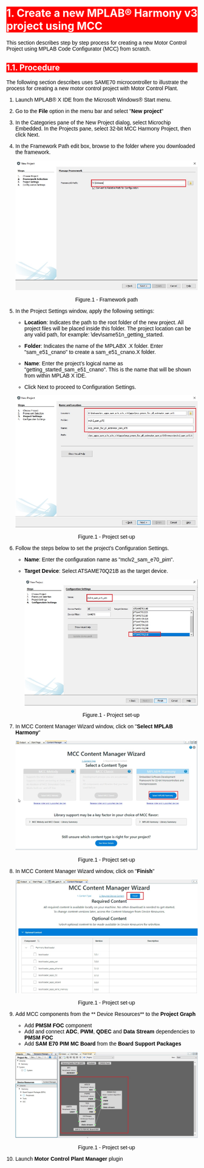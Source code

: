 
<!-- Styling  -->
<style>
 body {
        counter-reset: h1;
        padding: 20px;
    }

   h1 {
        background-color: red;
        color: white;
        counter-reset: h2
    }

    h2 {
        background-color: red;
        color: white;
        counter-reset: h3
    }

    h3 {
        background-color: red;
        color: white;
        counter-reset: h4
    }

    h1:before {
        background-color: red;
        color: white;
        counter-increment: h1;
        content: counter(h1) ". "
    }

    h2:before {
        background-color: red;
        color: white;
        counter-increment: h2;
        content: counter(h1) "." counter(h2) ". "
    }

    h3:before {
        background-color: red;
        color: white;
        counter-increment: h3;
        content: counter(h1) "." counter(h2) "." counter(h3) ". "
    }

    h4:before {
        background-color: red;
        color: white;
        counter-increment: h4;
        content: counter(h1) "." counter(h2) "." counter(h3) "." counter(h4) ". "
    }
    p{
        color: black;
        font-family: "Arial", Helvetica, sans-serif;
    }

    article {
        max-width: 50em;
        background: white;
        padding: 2em;
        margin: 1em auto;
    }

    .table-of-contents {
        float: right;
        width: 40%;
        background: #eee;
        font-size: 0.8em;
        padding: 1em 2em;
        margin: 0 0 0.5em 0.5em;
    }
    .table-of-contents ul {
        padding: 0;
    }
    .table-of-contents li {
        margin: 0 0 0.25em 0;
    }
    .table-of-contents a {
        text-decoration: none;
    }
    .table-of-contents a:hover,
    .table-of-contents a:active {
        text-decoration: underline;
    }

    h3:target {
        animation: highlight 1s ease;
    }

    @keyframes highlight {
    from { background: yellow; }
    to { background: white; }
    }

    li{
        color: black;
        font-family: "Arial", Helvetica, sans-serif;
    }

    table{
        color: black;
        font-family: "Arial", Helvetica, sans-serif;
    }

    }
}
</style>
# Create a new MPLAB® Harmony v3 project using MCC

This section describes step by step process for creating a new Motor Control Project using MPLAB Code Configurator (MCC) from scratch. 

## Procedure
The following section describes uses SAME70 microcontroller to illustrate the process for creating a new motor control project with Motor Control Plant.

1. Launch MPLAB® X IDE from the Microsoft Windows® Start menu. 
2. Go to the **File** option in the menu bar and select "**New project**"
3. In the Categories pane of the New Project dialog, select Microchip Embedded. In the Projects pane, select 32-bit MCC Harmony Project, then click Next.
4. In the Framework Path edit box, browse to the folder where you downloaded the framework. 
    <p align="center">
        <img src="images/create_project_step_03.jpg"/>
        <figcaption align= "center">Figure.1 - Framework path </figcaption>
    </p>


5. In the Project Settings window, apply the following settings:
    - **Location**: Indicates the path to the root folder of the new project. All project files will be placed inside this folder. The project location can be any valid path, for example: <Folder of your choice>\dev\same51n_getting_started.
    - **Folder**: Indicates the name of the MPLABX .X folder. Enter "sam_e51_cnano" to create a sam_e51_cnano.X folder.

    - **Name**: Enter the project’s logical name as "getting_started_sam_e51_cnano". This is the name that will be shown from within MPLAB X IDE.

    - Click Next to proceed to Configuration Settings.

    <p align="center">
        <img src="images/create_project_step_04.jpg"/>
        <figcaption align= "center">Figure.1 - Project set-up </figcaption>
    </p>

6. Follow the steps below to set the project’s Configuration Settings.

    - **Name**: Enter the configuration name as "mclv2_sam_e70_pim".

    - **Target Device**: Select ATSAME70Q21B as the target device.
        <p align="center">
            <img src="images/create_project_step_05.jpg"/>
            <figcaption align= "center">Figure.1 - Project set-up </figcaption>
        </p>

7. In MCC Content Manager Wizard window, click on "**Select MPLAB Harmony**"

    <p align="center">
        <img src="images/create_project_step_06.jpg"/>
        <figcaption align= "center">Figure.1 - Project set-up </figcaption>
    </p>

8. In MCC Content Manager Wizard window, click on "**Finish**"
    <p align="center">
            <img src="images/create_project_step_07.jpg"/>
            <figcaption align= "center">Figure.1 - Project set-up </figcaption>
    </p>

9. Add MCC components from the ** Device Resources** to the **Project Graph**
    - Add **PMSM FOC** component
    - Add and connect **ADC**, **PWM**, **QDEC** and **Data Stream** dependencies to **PMSM FOC**
    - Add **SAM E70 PIM MC Board** from the **Board Support Packages**

    <p align="center">
        <img src="images/create_project_step_08.jpg"/>
        <figcaption align= "center">Figure.1 - Project set-up </figcaption>
    </p>

10. Launch **Motor Control Plant Manager** plugin